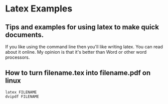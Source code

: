 # Latex Examples
## Tips and examples for using latex to make quick documents.

If you like using the command line then you'll like writing latex. You can read about it online. My opinion is that it's better than Word or other word processors.

## How to turn filename.tex into filename.pdf on linux
```
latex FILENAME
dvipdf FILENAME
```
